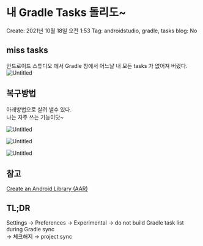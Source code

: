 # 내 Gradle Tasks 돌리도~

Create: 2021년 10월 18일 오전 1:53
Tag: androidstudio, gradle, tasks
blog: No

## miss tasks

안드로이드 스튜디오 에서 Gradle 창에서 어느날 내 모든 tasks 가 없어져 버렸다.
![Untitled](Untitled.png)

## 복구방법

아래방법으로 살려 낼수 있다.  
나는 자주 쓰는 기능이닷~

![Untitled](Untitled%201.png)

![Untitled](Untitled%202.png)

![Untitled](Untitled%203.png)

## 참고

[Create an Android Library (AAR)](https://proandroiddev.com/create-an-android-library-aar-79d2338678ba)

## TL;DR

Settings → Preferences → Experimental → do not build Gradle task list during Gradle sync   
→ 체크해지 → project sync